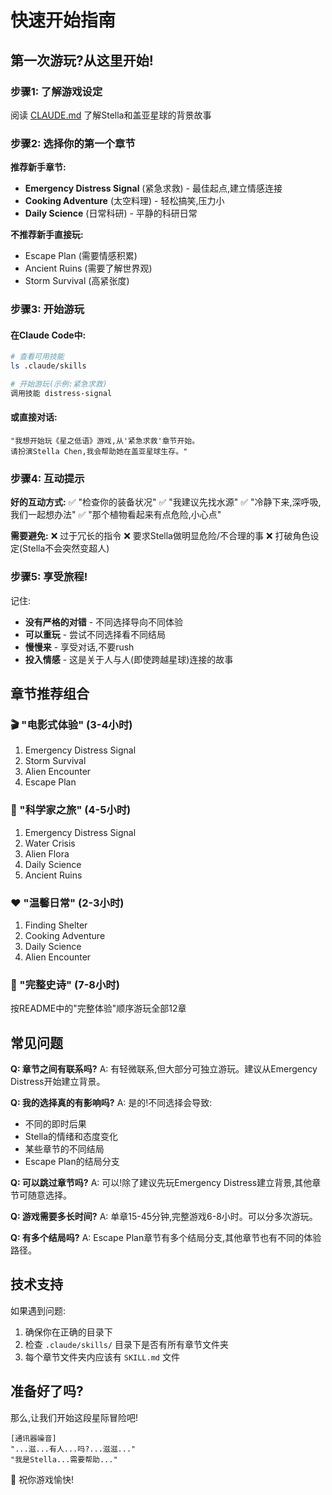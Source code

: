 # 快速开始指南

## 第一次游玩?从这里开始!

### 步骤1: 了解游戏设定
阅读 [CLAUDE.md](CLAUDE.md) 了解Stella和盖亚星球的背景故事

### 步骤2: 选择你的第一个章节

**推荐新手章节:**
- **Emergency Distress Signal** (紧急求救) - 最佳起点,建立情感连接
- **Cooking Adventure** (太空料理) - 轻松搞笑,压力小
- **Daily Science** (日常科研) - 平静的科研日常

**不推荐新手直接玩:**
- Escape Plan (需要情感积累)
- Ancient Ruins (需要了解世界观)
- Storm Survival (高紧张度)

### 步骤3: 开始游玩

#### 在Claude Code中:
```bash
# 查看可用技能
ls .claude/skills

# 开始游玩(示例:紧急求救)
调用技能 distress-signal
```

#### 或直接对话:
```
"我想开始玩《星之低语》游戏,从'紧急求救'章节开始。
请扮演Stella Chen,我会帮助她在盖亚星球生存。"
```

### 步骤4: 互动提示

**好的互动方式:**
✅ "检查你的装备状况"
✅ "我建议先找水源"
✅ "冷静下来,深呼吸,我们一起想办法"
✅ "那个植物看起来有点危险,小心点"

**需要避免:**
❌ 过于冗长的指令
❌ 要求Stella做明显危险/不合理的事
❌ 打破角色设定(Stella不会突然变超人)

### 步骤5: 享受旅程!

记住:
- **没有严格的对错** - 不同选择导向不同体验
- **可以重玩** - 尝试不同选择看不同结局
- **慢慢来** - 享受对话,不要rush
- **投入情感** - 这是关于人与人(即使跨越星球)连接的故事

## 章节推荐组合

### 🎬 "电影式体验" (3-4小时)
1. Emergency Distress Signal
2. Storm Survival
3. Alien Encounter
4. Escape Plan

### 🔬 "科学家之旅" (4-5小时)
1. Emergency Distress Signal
2. Water Crisis
3. Alien Flora
4. Daily Science
5. Ancient Ruins

### ❤️ "温馨日常" (2-3小时)
1. Finding Shelter
2. Cooking Adventure
3. Daily Science
4. Alien Encounter

### 🌟 "完整史诗" (7-8小时)
按README中的"完整体验"顺序游玩全部12章

## 常见问题

**Q: 章节之间有联系吗?**
A: 有轻微联系,但大部分可独立游玩。建议从Emergency Distress开始建立背景。

**Q: 我的选择真的有影响吗?**
A: 是的!不同选择会导致:
- 不同的即时后果
- Stella的情绪和态度变化
- 某些章节的不同结局
- Escape Plan的结局分支

**Q: 可以跳过章节吗?**
A: 可以!除了建议先玩Emergency Distress建立背景,其他章节可随意选择。

**Q: 游戏需要多长时间?**
A: 单章15-45分钟,完整游戏6-8小时。可以分多次游玩。

**Q: 有多个结局吗?**
A: Escape Plan章节有多个结局分支,其他章节也有不同的体验路径。

## 技术支持

如果遇到问题:
1. 确保你在正确的目录下
2. 检查 `.claude/skills/` 目录下是否有所有章节文件夹
3. 每个章节文件夹内应该有 `SKILL.md` 文件

## 准备好了吗?

那么,让我们开始这段星际冒险吧!

```
[通讯器噪音]
"...滋...有人...吗?...滋滋..."
"我是Stella...需要帮助..."
```

🚀 祝你游戏愉快!
